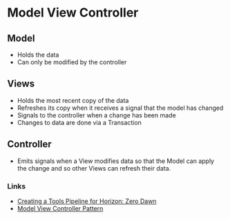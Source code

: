 # Model View Controller

## Model
- Holds the data
- Can only be modified by the controller

## Views
- Holds the most recent copy of the data
- Refreshes its copy when it receives a signal that the model has changed
- Signals to the controller when a change has been made
- Changes to data are done via a Transaction

## Controller
- Emits signals when a View modifies data so that the Model can apply the change and so other Views can refresh their data.

### Links
- [Creating a Tools Pipeline for Horizon: Zero Dawn](https://www.youtube.com/watch?v=KRJkBxKv1VM&t=1542s)
- [Model View Controller Pattern](https://www.bogotobogo.com/DesignPatterns/mvc_model_view_controller_pattern.php)